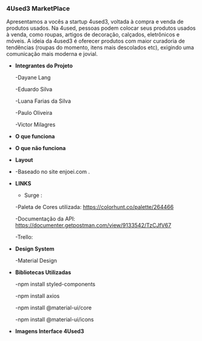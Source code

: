 ### 4Used3 MarketPlace

Apresentamos a vocês a startup 4used3, voltada à compra e venda de produtos usados. 
Na 4used, pessoas podem colocar seus produtos usados à venda, como roupas, artigos de decoração, calçados, eletrônicos e móveis. A ideia da 4used3 é oferecer produtos com maior curadoria de tendências (roupas do momento, itens mais descolados etc), exigindo uma comunicação mais moderna e jovial.


- **Integrantes do Projeto**

   -Dayane Lang
   
   -Eduardo Silva   
   
   -Luana Farias da Silva
   
   -Paulo Oliveira
   
   -Victor Milagres
   
     
   
- **O que funciona**



- **O que não funciona**


 

- **Layout**
- 
  -Baseado no site enjoei.com .
  

- **LINKS**

  - Surge : 
  
  -Paleta de Cores utilizada: https://colorhunt.co/palette/264466
  
  -Documentação da API: https://documenter.getpostman.com/view/9133542/TzCJfV67
  
  -Trello: 
  
  
 - **Design System**
 
   -Material Design
  
  
 - **Bibliotecas Utilizadas**
 
     -npm install styled-components
     
     -npm install axios
     
     -npm install @material-ui/core
     
     -npm install @material-ui/icons
 
 
- **Imagens Interface 4Used3**


   
